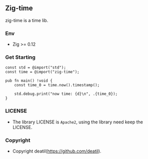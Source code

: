 ## Zig-time 

zig-time is a time lib.


### Env

 - Zig >= 0.12


### Get Starting

~~~zig
const std = @import("std");
const time = @import("zig-time");

pub fn main() !void {
    const time_0 = time.now().timestamp();
    
    std.debug.print("now time: {d}\n", .{time_0});
}
~~~


### LICENSE

*  The library LICENSE is `Apache2`, using the library need keep the LICENSE.


### Copyright

*  Copyright deatil(https://github.com/deatil).
